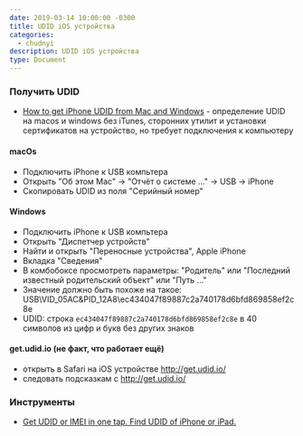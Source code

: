 ```yaml
---
date: 2019-03-14 10:00:00 -0300
title: UDID iOS устройства
categories:
  - chudnyi
description: UDID iOS устройства
type: Document
---
```


### Получить UDID

- [How to get iPhone UDID from Mac and Windows](https://go.dmit.ch/2O57eSa) - определение UDID на macos и windows без iTunes, сторонних утилит и установки сертификатов на устройство, но требует подключения к компьютеру

#### macOs

- Подключить iPhone к USB компьтера
- Открыть "Об этом Mac" -> "Отчёт о системе ..." -> USB -> iPhone
- Скопировать UDID из поля "Серийный номер"

#### Windows

- Подключить iPhone к USB компьтера
- Открыть "Диспетчер устройств"
- Найти и открыть "Переносные устройства", Apple iPhone
- Вкладка "Сведения"
- В комбобоксе просмотреть параметры: "Родитель" или "Последний известный родительский объект" или "Путь ..."
- Значение должно быть похоже на такое: USB\VID_05AC&PID_12A8\ec434047f89887c2a740178d6bfd869858ef2c8e
- UDID: строка `ec434047f89887c2a740178d6bfd869858ef2c8e` в 40 символов из цифр и букв без других знаков

#### get.udid.io (не факт, что работает ещё)

- открыть в Safari на iOS устройстве http://get.udid.io/
- следовать подсказкам с http://get.udid.io/


### Инструменты

- [Get UDID or IMEI in one tap\. Find UDID of iPhone or iPad\.](http://get.udid.io/)
